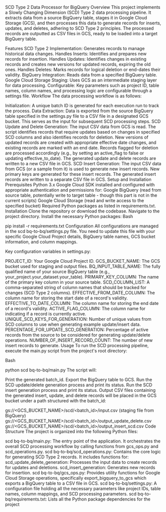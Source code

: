 SCD Type 2 Data Processor for BigQuery
Overview
This project implements a Slowly Changing Dimension (SCD) Type 2 data processing pipeline. It extracts data from a source BigQuery table, stages it in Google Cloud Storage (GCS), and then processes this data to generate records for inserts, updates, and deletes, adhering to SCD Type 2 principles. The processed records are outputted as CSV files in GCS, ready to be loaded into a target BigQuery table.

Features
SCD Type 2 Implementation: Generates records to manage historical data changes.
Handles Inserts: Identifies and prepares new records for insertion.
Handles Updates: Identifies changes in existing records and creates new versions for updated records, expiring the old ones.
Handles Deletes: Marks records for logical deletion or end-dates their validity.
BigQuery Integration: Reads data from a specified BigQuery table.
Google Cloud Storage Staging: Uses GCS as an intermediate staging layer for data processing.
Configurable: Key parameters such as project ID, table names, column names, and processing logic are configurable through a settings file.
Workflow
The data processing workflow is as follows:

Initialization: A unique batch ID is generated for each execution run to track the process.
Data Extraction: Data is exported from the source BigQuery table specified in the settings.py file to a CSV file in a designated GCS bucket. This serves as the input for subsequent SCD processing steps.
SCD Update and Delete Generation:
The input CSV data from GCS is read.
The script identifies records that require updates based on changes in specified SCD columns and also identifies records for deletion.
New versions of updated records are created with appropriate effective date changes, and existing records are marked with an end date.
Records flagged for deletion are processed accordingly (e.g., by setting an active_flag to false or updating effective_to_date).
The generated update and delete records are written to a new CSV file in GCS.
SCD Insert Generation:
The input CSV data from GCS (or a sample from it) is used to generate new insert records.
New primary keys are generated for these insert records.
The generated insert records are written to a separate CSV file in GCS.
Setup and Installation
Prerequisites
Python 3.x
Google Cloud SDK installed and configured with appropriate authentication and permissions for:
Google BigQuery (read from source table, potentially write to target table - though this part is not in the current scripts)
Google Cloud Storage (read and write access to the specified bucket)
Required Python packages as listed in requirements.txt. 
Installation
Clone the repository or download the codebase.
Navigate to the project directory.
Install the necessary Python packages:
Bash

pip install -r requirements.txt
Configuration
All configurations are managed in the scd bq-to-bq/settings.py file. You need to update this file with your specific Google Cloud Project details, BigQuery table names, GCS bucket information, and column mappings.

Key configuration variables in settings.py:

PROJECT_ID: Your Google Cloud Project ID.
GCS_BUCKET_NAME: The GCS bucket used for staging and output files.
BQ_INPUT_TABLE_NAME: The fully qualified name of your source BigQuery table (e.g., your_project.your_dataset.your_table).
PRIMARY_KEY_COLUMN: The name of the primary key column in your source table.
SCD_COLUMN_LIST: A comma-separated string of column names that should be tracked for changes (SCD Type 2 columns).
EFFECTIVE_FROM_DATE_COLUMN: The column name for storing the start date of a record's validity.
EFFECTIVE_TO_DATE_COLUMN: The column name for storing the end date of a record's validity.
ACTIVE_FLAG_COLUMN: The column name for indicating if a record is currently active.
UNIQUE_SCD_KEYS_FOR_GENERATION: Number of unique values from SCD columns to use when generating example update/insert data.
PERCENTAGE_FOR_UPDATE_SCD_GENERATION: Percentage of active records from the source to be considered for generating update/delete operations.
NUMBER_OF_INSERT_RECORD_COUNT: The number of new insert records to generate.
Usage
To run the SCD processing pipeline, execute the main.py script from the project's root directory:

Bash

python scd bq-to-bq/main.py
The script will:

Print the generated batch_id.
Export the BigQuery table to GCS.
Run the SCD update/delete generation process and print its status.
Run the SCD insert generation process and print its status.
Output CSV files containing the generated insert, update, and delete records will be placed in the GCS bucket under a path structured with the batch_id:

gs://<GCS_BUCKET_NAME>/scd/<batch_id>/input.csv (staging file from BigQuery)
gs://<GCS_BUCKET_NAME>/scd/<batch_id>/output_update_delete.csv
gs://<GCS_BUCKET_NAME>/scd/<batch_id>/output_insert_scd.csv
Code Structure
The project is organized into the following Python files:

scd bq-to-bq/main.py: The entry point of the application. It orchestrates the overall SCD processing workflow by calling functions from gcs_ops.py and scd_operations.py.
scd bq-to-bq/scd_operations.py: Contains the core logic for generating SCD Type 2 records. It includes functions for:
scd_update_delete_generation: Processes the input data to create records for updates and deletions.
scd_insert_generation: Generates new records for insertion.
scd bq-to-bq/gcs_ops.py: Provides utility functions for Google Cloud Storage operations, specifically export_bigquery_to_gcs which exports a BigQuery table to a CSV file in GCS.
scd bq-to-bq/settings.py: A configuration file holding all the necessary parameters like project IDs, table names, column mappings, and SCD processing parameters.
scd bq-to-bq/requirements.txt: Lists all the Python package dependencies for the project